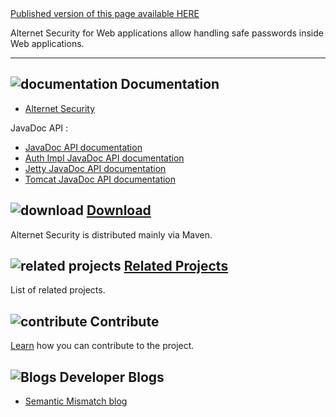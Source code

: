 <div class="nopub">
<a href="http://alternet.ml/alternet-libs/security-auth/index.html">
Published version of this page available HERE</a></div>

Alternet Security for Web applications allow handling safe passwords inside Web applications.

---

## ![documentation](../images/docs.png) Documentation

* [Alternet Security](security.html)

JavaDoc API :

* [JavaDoc API documentation](apidocs/index.html)
* [Auth Impl JavaDoc API documentation](../security-auth-impl/apidocs/index.html)
* [Jetty JavaDoc API documentation](../security-jetty-9.1/apidocs/index.html)
* [Tomcat JavaDoc API documentation](../security-tomcat/apidocs/index.html)

## ![download](../images/download.png) [Download](../download.html)

Alternet Security is distributed mainly via Maven.


## ![related projects](../images/connect.png) [Related Projects](../related.html)

List of related projects.


## ![contribute](../images/settings.png) Contribute

[Learn](../contribute.html) how you can contribute to the project.


## ![Blogs](../images/blog2.png) Developer Blogs

* [Semantic Mismatch blog](http://semantic-mismatch.blogspot.fr/)


